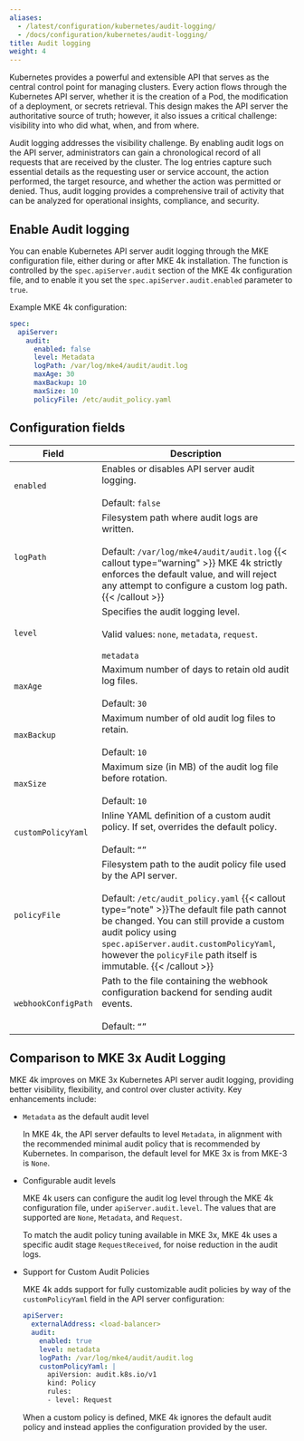 ```yaml
---
aliases:
  - /latest/configuration/kubernetes/audit-logging/
  - /docs/configuration/kubernetes/audit-logging/
title: Audit logging
weight: 4
---
```


Kubernetes provides a powerful and extensible API that serves as the central
control point for managing clusters. Every action flows through the Kubernetes
API server, whether it is the creation of a Pod, the modification of a
deployment, or secrets retrieval. This design makes the API server the
authoritative source of truth; however, it also issues a critical challenge:
visibility into who did what, when, and from where.

Audit logging addresses the visibility challenge. By enabling audit logs on the
API server, administrators can gain a chronological record of all requests that
are received by the cluster. The log entries capture such essential details as
the requesting user or service account, the action performed, the target
resource, and whether the action was permitted or denied. Thus, audit logging
provides a comprehensive trail of activity that can be analyzed for operational
insights, compliance, and security.

## Enable Audit logging

You can enable Kubernetes API server audit logging through the MKE
configuration file, either during or after MKE 4k installation. The function is
controlled by the `spec.apiServer.audit` section of the MKE 4k configuration
file, and to enable it you set the  `spec.apiServer.audit.enabled`
parameter to `true`.

Example MKE 4k configuration:

``` yaml
spec:
  apiServer:
    audit:
      enabled: false
      level: Metadata
      logPath: /var/log/mke4/audit/audit.log
      maxAge: 30
      maxBackup: 10
      maxSize: 10
      policyFile: /etc/audit_policy.yaml
```


## Configuration fields

| Field 	| Description 	|
|---	|---	|
| `enabled` 	| Enables or disables API server audit logging.<br><br>  Default: `false` 	|
| `logPath` 	| Filesystem path where audit logs are written.<br><br>   Default: `/var/log/mke4/audit/audit.log` {{< callout type=“warning" >}} MKE 4k strictly enforces the default value, and will reject any attempt to configure a custom log path. {{< /callout >}}	|
| `level` 	| Specifies the audit logging level.<br><br>  Valid values: `none`, `metadata`, `request`.<br><br>  `metadata` 	|
| `maxAge` 	| Maximum number of days to retain old audit log files.<br><br>  Default: `30` 	|
| `maxBackup` 	| Maximum number of old audit log files to retain.<br><br>  Default: `10` 	|
| `maxSize` 	| Maximum size (in MB) of the audit log file before rotation.<br><br>  Default: `10` 	|
| `customPolicyYaml` 	| Inline YAML definition of a custom audit policy. If set, overrides the default policy.<br><br>  Default: `“”` 	|
| `policyFile` 	| Filesystem path to the audit policy file used by the API server.<br><br>  Default: `/etc/audit_policy.yaml` {{< callout type=“note" >}}The default file path cannot be changed. You can still provide a custom audit policy using  `spec.apiServer.audit.customPolicyYaml`, however the `policyFile` path itself is immutable. {{< /callout >}}	|
| `webhookConfigPath` 	| Path to the file containing the webhook configuration backend for sending audit events.<br><br>  Default: `“”` 	|

## Comparison to MKE 3x Audit Logging

MKE 4k improves on MKE 3x Kubernetes API server audit logging, providing better
visibility, flexibility, and control over cluster activity. Key enhancements
include:

-  `Metadata` as the default audit level

   In MKE 4k, the API server defaults to level `Metadata`, in alignment with
   the recommended minimal audit policy that is recommended by Kubernetes. In
   comparison, the default level for MKE 3x is from MKE-3 is `None`.

- Configurable audit levels

  MKE 4k users can configure the audit log level through the MKE 4k
  configuration file, under `apiServer.audit.level`. The values that are
  supported are `None`, `Metadata`, and `Request`.

  To match the audit policy tuning available in MKE 3x, MKE 4k uses a specific
  audit stage `RequestReceived`, for noise reduction in the audit logs.

- Support for Custom Audit Policies

  MKE 4k adds support for fully customizable audit policies by way of the
  `customPolicyYaml` field in the API server configuration:

  ``` yaml
  apiServer:
    externalAddress: <load-balancer>
    audit:
      enabled: true
      level: metadata
      logPath: /var/log/mke4/audit/audit.log
      customPolicyYaml: |
        apiVersion: audit.k8s.io/v1
        kind: Policy
        rules:
        - level: Request
  ```

  When a custom policy is defined, MKE 4k ignores the default audit policy and
  instead applies the configuration provided by the user.
